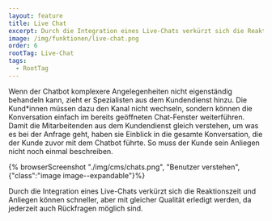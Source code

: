 ```yaml
---
layout: feature
title: Live Chat
excerpt: Durch die Integration eines Live-Chats verkürzt sich die Reaktionszeit und Anliegen können schneller, aber mit gleicher Qualität erledigt werden, da jederzeit auch Rückfragen möglich sind.
image: /img/funktionen/live-chat.png
order: 6
rootTag: Live-Chat
tags:
  - RootTag
---
```


Wenn der Chatbot komplexere Angelegenheiten nicht eigenständig behandeln kann, zieht er Spezialisten aus dem Kundendienst hinzu. Die Kund\*innen müssen dazu den Kanal nicht wechseln, sondern können die Konversation einfach im bereits geöffneten Chat-Fenster weiterführen. Damit die Mitarbeitenden aus dem Kundendienst gleich verstehen, um was es bei der Anfrage geht, haben sie Einblick in die gesamte Konversation, die der Kunde zuvor mit dem Chatbot führte. So muss der Kunde sein Anliegen nicht noch einmal beschreiben.

{% browserScreenshot "./img/cms/chats.png", "Benutzer verstehen", {"class":"image image--expandable"}%}
<br/>

Durch die Integration eines Live-Chats verkürzt sich die Reaktionszeit und Anliegen können schneller, aber mit gleicher Qualität erledigt werden, da jederzeit auch Rückfragen möglich sind.
